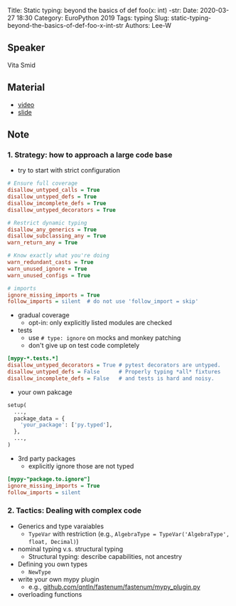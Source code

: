 Title: Static typing: beyond the basics of def foo(x: int) -str:
Date: 2020-03-27 18:30
Category: EuroPython 2019
Tags: typing
Slug: static-typing-beyond-the-basics-of-def-foo-x-int-str
Authors: Lee-W

## Speaker
Vita Smid

## Material
* [video](https://www.youtube.com/watch?v=UQo-ebJk4a4&feature=youtu.be)
* [slide](https://qntln.github.io/europython2019/#/)

## Note

### 1. Strategy: how to approach a large code base
* try to start with strict configuration

```ini
# Ensure full coverage
disallow_untyped_calls = True
disallow_untyped_defs = True
disallow_imcomplete_defs = True
disallow_untyped_decorators = True

# Restrict dynamic typing
disallow_any_generics = True
disallow_subclassing_any = True
warn_return_any = True

# Know exactly what you're doing
warn_redundant_casts = True
warn_unused_ignore = True
warn_unused_configs = True

# imports
ignore_missing_imports = True
follow_imports = silent  # do not use 'follow_import = skip'
```

* gradual coverage
    * opt-in: only explicitly listed modules are checked
* tests
    * use `# type: ignore` on mocks and monkey patching
    * don't give up on test code completely

```ini
[mypy-*.tests.*]
disallow_untyped_decorators = True # pytest decorators are untyped.
disallow_untyped_defs = False      # Properly typing *all* fixtures
disallow_incomplete_defs = False   # and tests is hard and noisy.
```

* your own pakcage

```python
setup(
  ...,
  package_data = {
    'your_package': ['py.typed'],
  },
  ...,
)
```

* 3rd party packages
    * explicitly ignore those are not typed

```ini
[mypy-"package.to.ignore"]
ignore_missing_imports = True
follow_imports = silent
```

### 2. Tactics: Dealing with complex code
* Generics and type varaiables
    * `TypeVar` with restriction (e.g., `AlgebraType = TypeVar('AlgebraType', float, Decimal)`)
* nominal typing v.s. structural typing
    * Structural typing: describe capabilities, not ancestry
* Defining you own types
    * `NewType`
* write your own mypy plugin
    * e.g., [ github.com/qntln/fastenum/fastenum/mypy_plugin.py](https://github.com/qntln/fastenum/blob/master/fastenum/mypy_plugin.py)
* overloading functions
